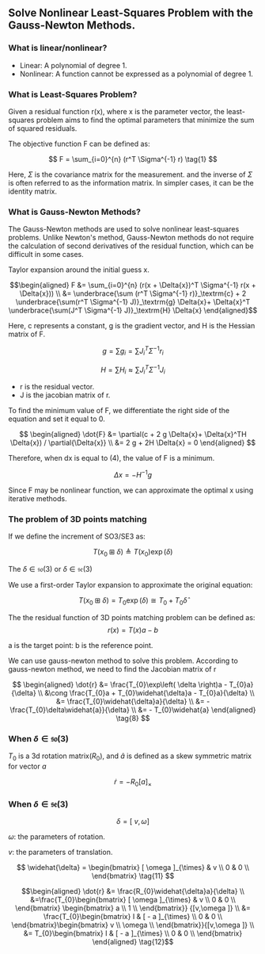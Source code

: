 ## Solve Nonlinear Least-Squares Problem with the Gauss-Newton Methods.  
### What is linear/nonlinear?  
* Linear: A polynomial of degree 1.  
* Nonlinear: A function cannot be expressed as a polynomial of degree 1.

### What is Least-Squares Problem?  

Given a residual function r(x), where x is the parameter vector, the least-squares problem aims to find the optimal parameters that minimize the sum of squared residuals.

The objective function F can be defined as:

$$ 
F = \sum_{i=0}^{n} (r^T \Sigma^{-1} r) \tag{1}
$$

Here, $\Sigma$ is the covariance matrix for the measurement. and the inverse of $\Sigma$ is often referred to as the information matrix. In simpler cases, it can be the identity matrix.

### What is Gauss-Newton Methods?  
The Gauss-Newton methods are used to solve nonlinear least-squares problems. Unlike Newton's method, Gauss-Newton methods do not require the calculation of second derivatives of the residual function, which can be difficult in some cases.

Taylor expansion around the initial guess x.

```math 
\begin{aligned}
F &= \sum_{i=0}^{n} (r(x + \Delta{x})^T \Sigma^{-1} r(x + \Delta{x})) \\
&= \underbrace{\sum (r^T  \Sigma^{-1} r)}_\textrm{c} +
2 \underbrace{\sum(r^T \Sigma^{-1} J)}_\textrm{g} \Delta{x}+ 
 \Delta{x}^T \underbrace{\sum(J^T \Sigma^{-1} J)}_\textrm{H} \Delta{x}
\end{aligned}
```


Here,  c represents a constant, g is the gradient vector, and H is the Hessian matrix of F.

$$ 
g = \sum g_i= \sum J_i^T \Sigma^{-1} r_i \tag{2}
$$

$$ 
H  = \sum H_i \approx \sum J_i^T \Sigma^{-1} J_i  \tag{3}
$$

* r is the residual vector. 
* J is the jacobian matrix of r.

To find the minimum value of F, we differentiate the right side of the equation and set it equal to 0.

$$ 
\begin{aligned}
\dot{F} &=  
\partial(c + 2 g \Delta{x}+ 
\Delta{x}^TH \Delta{x}) / \partial{\Delta{x}}  \\
&=  2 g + 
2H \Delta{x} = 0
\end{aligned}
$$

Therefore, when dx is equal to (4), the value of F is a minimum.

$$ 
\Delta x = -H^{-1}g \tag{4}
$$

Since F may be nonlinear function, we can approximate the optimal x using iterative methods.



### The problem of 3D points matching

If we define the increment of SO3/SE3 as:

$$T(x_{0}\boxplus\delta) \triangleq T(x_{0})\exp( \delta ) \tag{5} $$ 

The $\delta \in \mathfrak{so}(3)$ or $\delta \in \mathfrak{se}(3)$

We use a first-order Taylor expansion to approximate the original equation:  

$$T(x_{0}\boxplus\delta) = T_{0}\exp( \delta ) \cong T_{0} + T_{0}\widehat{\delta} \tag{6} $$

The the residual function of 3D points matching problem can be defined as: 
$$r(x) = T(x)a - b \tag{7} $$

a is the target point:
b is the reference point.

We can use gauss-newton method to solve this problem.
According to gauss-newton method, we need to find the Jacobian matrix of r


$$
\begin{aligned}
\dot{r} &= \frac{T_{0}\exp\left( \delta \right)a - T_{0}a}{\delta} \\
&\cong \frac{T_{0}a + T_{0}\widehat{\delta}a - T_{0}a}{\delta}  \\
&= \frac{T_{0}\widehat{\delta}a}{\delta}  \\
&= - \frac{T_{0}\delta\widehat{a}}{\delta}  \\
&= - T_{0}\widehat{a} 
\end{aligned}
\tag{8} 
$$

### When $\delta \in \mathfrak{so}(3)$
$T_0$ is a 3d rotation matrix($R_0$),
and $\widehat{a}$ is defined as a skew symmetric matrix for vector $a$

$$\dot{r} = - R_{0}[ a ]_{\times}  \tag{9}$$

###  When $\delta \in \mathfrak{se}(3)$

$$\delta = [\ v, \omega ] \tag{10}$$

$\omega$: the parameters of rotation.

$v$: the parameters of translation.

$$
\widehat{\delta} = \begin{bmatrix}
[ \omega ]_{\times} & v \\
0 & 0 \\
\end{bmatrix} \tag{11}
$$

```math
\begin{aligned}
\dot{r} 
&= \frac{R_{0}\widehat{\delta}a}{\delta} \\
&=\frac{T_{0}\begin{bmatrix}
[ \omega ]_{\times} & v \\
0 & 0 \\
\end{bmatrix}
\begin{bmatrix}
a \\
1 \\
\end{bmatrix}}
{[v,\omega ]} \\
&= \frac{T_{0}\begin{bmatrix}
I & [ - a ]_{\times} \\
0 & 0 \\
\end{bmatrix}\begin{bmatrix}
v \\
\omega \\
\end{bmatrix}}{[v,\omega ]} \\
&= T_{0}\begin{bmatrix}
I & [ - a ]_{\times} \\
0 & 0 \\
\end{bmatrix} 
\end{aligned}
\tag{12}
```

